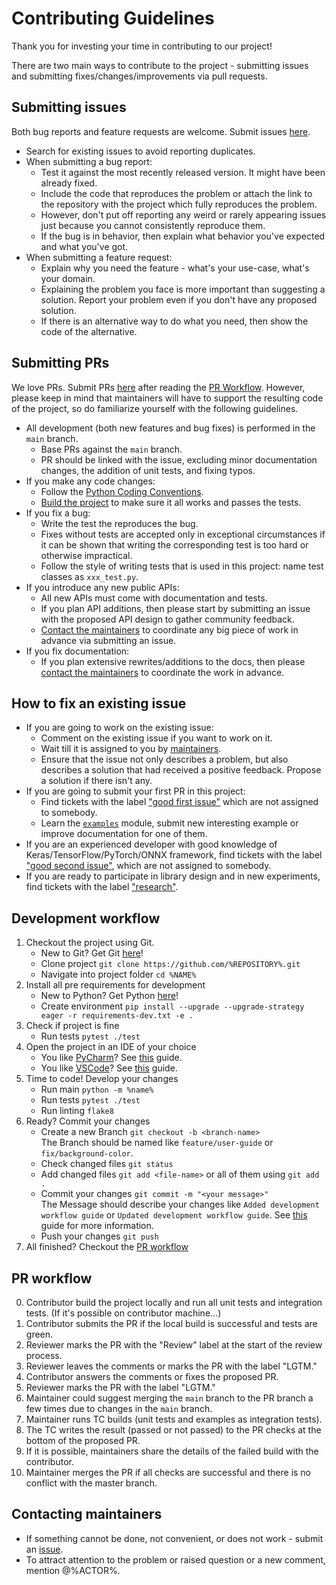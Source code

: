# Contributing Guidelines

Thank you for investing your time in contributing to our project!

There are two main ways to contribute to the project - submitting issues and submitting
fixes/changes/improvements via pull requests.

## Submitting issues

Both bug reports and feature requests are welcome.
Submit issues [here](https://github.com/%REPOSITORY%/issues).

* Search for existing issues to avoid reporting duplicates.
* When submitting a bug report:
  * Test it against the most recently released version. It might have been already fixed.
  * Include the code that reproduces the problem or attach the link to the repository with the project which fully reproduces the problem.
  * However, don't put off reporting any weird or rarely appearing issues just because you cannot consistently reproduce them.
  * If the bug is in behavior, then explain what behavior you've expected and what you've got.
* When submitting a feature request:
  * Explain why you need the feature - what's your use-case, what's your domain.
  * Explaining the problem you face is more important than suggesting a solution.
    Report your problem even if you don't have any proposed solution.
  * If there is an alternative way to do what you need, then show the code of the alternative.

## Submitting PRs

We love PRs. Submit PRs [here](https://github.com/%REPOSITORY%/pulls) after reading the [PR Workflow](#pr-workflow).
However, please keep in mind that maintainers will have to support the resulting code of the project,
so do familiarize yourself with the following guidelines.

* All development (both new features and bug fixes) is performed in the `main` branch.
  * Base PRs against the `main` branch.
  * PR should be linked with the issue, excluding minor documentation changes, the addition of unit tests, and fixing typos.
* If you make any code changes:
  * Follow the [Python Coding Conventions](https://www.python.org/dev/peps/pep-0008/).
  * [Build the project](#building) to make sure it all works and passes the tests.
* If you fix a bug:
  * Write the test the reproduces the bug.
  * Fixes without tests are accepted only in exceptional circumstances if it can be shown that writing the corresponding test is too hard or otherwise impractical.
  * Follow the style of writing tests that is used in this project: name test classes as `xxx_test.py`.
* If you introduce any new public APIs:
  * All new APIs must come with documentation and tests.
  * If you plan API additions, then please start by submitting an issue with the proposed API design to gather community feedback.
  * [Contact the maintainers](#contacting-maintainers) to coordinate any big piece of work in advance via submitting an issue.
* If you fix documentation:
  * If you plan extensive rewrites/additions to the docs, then please [contact the maintainers](#contacting-maintainers) to coordinate the work in advance.


## How to fix an existing issue

* If you are going to work on the existing issue:
  * Comment on the existing issue if you want to work on it. 
  * Wait till it is assigned to you by [maintainers](#contacting-maintainers). 
  * Ensure that the issue not only describes a problem, but also describes a solution that had received a positive feedback. Propose a solution if there isn't any.
* If you are going to submit your first PR in this project:
  * Find tickets with the label ["good first issue"](https://github.com/%REPOSITORY%/issues?q=is%3Aissue+is%3Aopen+label%3A%22good+first+issue%22+no%3Aassignee) 
    which are not assigned to somebody.
  * Learn the [`examples`](https://github.com/%REPOSITORY%/tree/main/examples) module, submit new interesting example or improve documentation for one of them.
* If you are an experienced developer with good knowledge of Keras/TensorFlow/PyTorch/ONNX framework, find tickets with the label
  ["good second issue"](https://github.com/%REPOSITORY%/issues?q=is%3Aissue+is%3Aopen+label%3A%22good+second+issue%22+no%3Aassignee),
  which are not assigned to somebody.
* If you are ready to participate in library design and in new experiments, find tickets with the label
  ["research"](https://github.com/%REPOSITORY%/issues?q=is%3Aissue+is%3Aopen+label%3Aresearch).
  
  
## Development workflow
1. Checkout the project using Git.
   - New to Git? Get Git [here](https://git-scm.com/downloads)!
   - Clone project `git clone https://github.com/%REPOSITORY%.git`
   - Navigate into project folder `cd %NAME%`
2. Install all pre requirements for development
   - New to Python? Get Python [here](https://www.python.org/downloads/)!
   - Create environment `pip install --upgrade --upgrade-strategy eager -r requirements-dev.txt -e .`
3. Check if project is fine
   - Run tests `pytest ./test`
4. Open the project in an IDE of your choice
   - You like [PyCharm](https://www.jetbrains.com/pycharm/)? See [this](https://www.jetbrains.com/help/pycharm/open-projects.html) guide.
   - You like [VSCode](https://code.visualstudio.com/)? See [this](https://code.visualstudio.com/docs/python/python-tutorial) guide.
5. Time to code! Develop your changes
   - Run main `python -m %name%`
   - Run tests `pytest ./test`
   - Run linting `flake8`
7. Ready? Commit your changes
   - Create a new Branch `git checkout -b <branch-name>` <br>The Branch should be named like `feature/user-guide` or `fix/background-color`.
   - Check changed files `git status`
   - Add changed files `git add <file-name>` or all of them using `git add .`
   - Commit your changes `git commit -m "<your message>"` <br>The Message should describe your changes like `Added development workflow guide` or `Updated development workflow guide`. See [this](https://www.freecodecamp.org/news/writing-good-commit-messages-a-practical-guide/) guide for more information.
   - Push your changes `git push`
8. All finished? Checkout the [PR workflow](#pr-workflow)


## PR workflow

0. Contributor build the project locally and run all unit tests and integration tests. (If it's possible on contributor machine...) 
1. Contributor submits the PR if the local build is successful and tests are green.
2. Reviewer marks the PR with the "Review" label at the start of the review process.
3. Reviewer leaves the comments or marks the PR with the label "LGTM."
4. Contributor answers the comments or fixes the proposed PR.
5. Reviewer marks the PR with the label "LGTM."
6. Maintainer could suggest merging the `main` branch to the PR branch a few times due to changes in the `main` branch.
7. Maintainer runs TC builds (unit tests and examples as integration tests).
8. The TC writes the result (passed or not passed) to the PR checks at the bottom of the proposed PR.
9. If it is possible, maintainers share the details of the failed build with the contributor.
10. Maintainer merges the PR if all checks are successful and there is no conflict with the master branch.

## Contacting maintainers

* If something cannot be done, not convenient, or does not work - submit an [issue](#submitting-issues).
* To attract attention to the problem or raised question or a new comment, mention @%ACTOR%.
